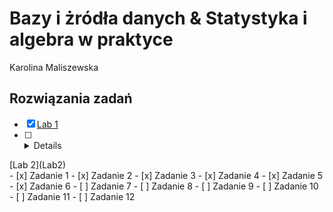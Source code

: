 # Bazy i żródła danych & Statystyka i algebra w praktyce 
Karolina Maliszewska 
## Rozwiązania zadań
- [x] [Lab 1](Lab1)
- [ ]  <details>
<summary>[Lab 2](Lab2)</summary>
    - [x] Zadanie 1
    - [x] Zadanie 2
    - [x] Zadanie 3
    - [x] Zadanie 4
    - [x] Zadanie 5
    - [x] Zadanie 6
    - [ ] Zadanie 7
    - [ ] Zadanie 8
    - [ ] Zadanie 9
    - [ ] Zadanie 10
    - [ ] Zadanie 11
    - [ ] Zadanie 12
    </details>
